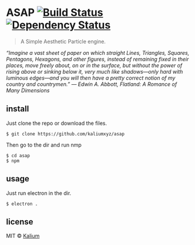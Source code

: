 # ASAP [![Build Status](https://travis-ci.org/kaliumxyz/ASAP.svg?branch=master)](https://travis-ci.org/kaliumxyz/ASAP)[![Dependency Status](https://dependencyci.com/github/kaliumxyz/ASAP/badge)](https://dependencyci.com/github/kaliumxyz/ASAP)
> A Simple Aesthetic Particle engine.

*“Imagine a vast sheet of paper on which straight Lines, Triangles, Squares, Pentagons, Hexagons, and other figures, instead of remaining fixed in their places, move freely about, on or in the surface, but without the power of rising above or sinking below it, very much like shadows—only hard with luminous edges—and you will then have a pretty correct notion of my country and countrymen.” ― Edwin A. Abbott, Flatland: A Romance of Many Dimensions*


## install
Just clone the repo or download the files.
```
$ git clone https://github.com/kaliumxyz/asap
```
Then go to the dir and run nmp
```
$ cd asap
$ npm
```


## usage
Just run electron in the dir.
```
$ electron .
```

## license
MIT © [Kalium](kalium.xyz)